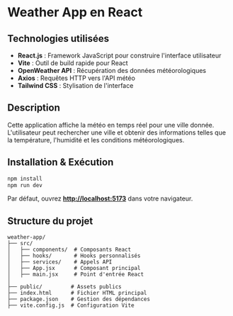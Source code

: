 # Weather App en React

## Technologies utilisées

-   **React.js** : Framework JavaScript pour construire l'interface utilisateur
-   **Vite** : Outil de build rapide pour React
-   **OpenWeather API** : Récupération des données météorologiques
-   **Axios** : Requêtes HTTP vers l'API météo
-   **Tailwind CSS** : Stylisation de l'interface

## Description

Cette application affiche la météo en temps réel pour une ville donnée. L'utilisateur peut rechercher une ville et obtenir des informations telles que la température, l'humidité et les conditions météorologiques.

## Installation & Exécution

```sh
npm install
npm run dev

```

Par défaut, ouvrez **[http://localhost:5173](http://localhost:5173/)** dans votre navigateur.

## Structure du projet

```
weather-app/
├── src/
│   ├── components/  # Composants React
│   ├── hooks/       # Hooks personnalisés
│   ├── services/    # Appels API
│   ├── App.jsx      # Composant principal
│   ├── main.jsx     # Point d'entrée React
│
├── public/         # Assets publics
├── index.html      # Fichier HTML principal
├── package.json    # Gestion des dépendances
├── vite.config.js  # Configuration Vite
